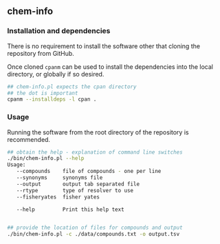 ## chem-info

### Installation and dependencies

There is no requirement to install the software other that cloning the repository from GitHub.

Once cloned `cpanm` can be used to install the dependencies into the local directory, or globally if so desired.

```bash
## chem-info.pl expects the cpan directory
## the dot is important
cpanm --installdeps -l cpan .
```

### Usage

Running the software from the root directory of the repository is recommended.

```bash
## obtain the help - explanation of command line switches
./bin/chem-info.pl --help
Usage:
   --compounds    file of compounds - one per line
   --synonyms     synonyms file
   --output       output tab separated file
   --rtype        type of resolver to use
   --fisheryates  fisher yates

   --help         Print this help text


## provide the location of files for compounds and output
./bin/chem-info.pl -c ./data/compounds.txt -o output.tsv
```
